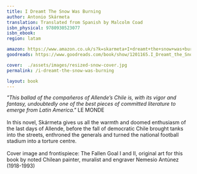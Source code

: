 ```yaml
---
title: I Dreamt The Snow Was Burning
author: Antonio Skármeta
translation: Translated from Spanish by Malcolm Coad
isbn_physical: 9780930523077
isbn_ebook: 
region: latam

amazon: https://www.amazon.co.uk/s?k=skarmeta+I+dreamt+the+snow+was+burning&i=stripbooks&ref=nb_sb_noss
goodreads: https://www.goodreads.com/book/show/1201165.I_Dreamt_the_Snow_was_Burning

cover:  ./assets/images/resized-snow-cover.jpg
permalink: /i-dreamt-the-snow-was-burning

layout: book
---
```

*"This ballad of the compañeros of Allende’s Chile is, with its vigor and fantasy, undoubtedly one of the best pieces of committed literature to emerge from Latin America."* LE MONDE
<br><br>
In this novel, Skármeta gives us all the warmth and doomed enthusiasm of the last days of Allende, before the fall of democratic Chile brought tanks into the streets, enthroned the generals and turned the national football stadium into a torture centre.
<br><br>
Cover image and frontispiece: The Fallen Goal I and II, original art for this book by noted Chilean painter, muralist and engraver Nemesio Antúnez (1918-1993)
